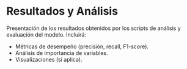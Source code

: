 # Resultados y Análisis

Presentación de los resultados obtenidos por los scripts de análisis y evaluación del modelo.
Incluirá:
- Métricas de desempeño (precisión, recall, F1-score).
- Análisis de importancia de variables.
- Visualizaciones (si aplica).
